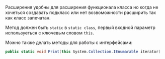 Расширения удобны для расширения функционала класса но когда не хочеться создавать подкласс или нет возвоможности расширить так как класс запечатан.

Метод должен быть `static` в `static class`, первый входной параметр используеться с ключевым словом `this`.

Можно также делать методы для работы с интерфейсами:
```C#
public static void Print(this System.Collection.IEnumarable iterator)
```
